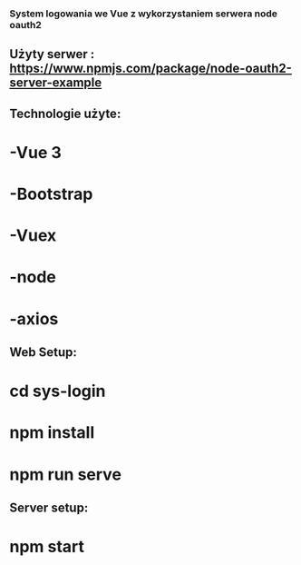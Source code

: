 ### System logowania we Vue z wykorzystaniem serwera node oauth2

## Użyty serwer : https://www.npmjs.com/package/node-oauth2-server-example

## Technologie użyte:

# -Vue 3
# -Bootstrap
# -Vuex
# -node
# -axios

## Web Setup:

# cd sys-login
# npm install
# npm run serve

## Server setup:

# npm start
